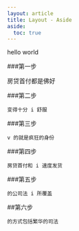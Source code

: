 ```yaml
---
layout: article
title: Layout - Aside
aside:
  toc: true
---
```



hello world

###第一步
  
  房贷首付都是佛好

###第二步

    变得十分 i 舒服
###第三步

    v 的就是疯狂的身份

###第四步

    房贷首付和 i 速度发货

###第五步

    的公司法 i 所覆盖

##第六步

    的方式包括繁华的司法
